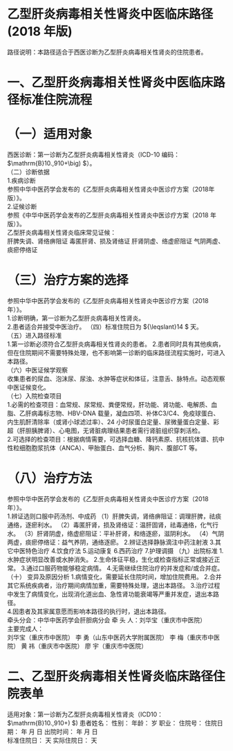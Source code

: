 # 乙型肝炎病毒相关性肾炎中医临床路径  (2018 年版)  
路径说明：本路径适合于西医诊断为乙型肝炎病毒相关性肾炎的住院患者。  
# 一、乙型肝炎病毒相关性肾炎中医临床路径标准住院流程  
# （一）适用对象  
西医诊断：第一诊断为乙型肝炎病毒相关性肾炎（ICD-10 编码： $\mathrm{B}10.\,910+\big) $）。  
（二）诊断依据  
1.疾病诊断  
参照中华中医药学会发布的《乙型肝炎病毒相关性肾炎中医诊疗方案（2018年版）》。  
2.证候诊断  
参照《中华中医药学会发布的乙型肝炎病毒相关性肾炎中医诊疗方案（2018 年版）》。  
乙型肝炎病毒相关性肾炎临床常见证候：  
肝脾失调、肾络痹阻证  毒匿肝肾、损及肾络证  肝肾阴虚、络虚瘀阻证 气阴两虚、痰瘀停络证  
# （三）治疗方案的选择  
参照中华中医药学会发布的《乙型肝炎病毒相关性肾炎中医诊疗方案（2018年）》。  
1.诊断明确，第一诊断为乙型肝炎病毒相关性肾炎。  
2.患者适合并接受中医治疗。 （四）标准住院日为 ${\leqslant}14 $ 天。  
（五）进入路径标准  
1.第一诊断必须符合乙型肝炎病毒相关性肾炎的患者。 2.患者同时具有其他疾病，但在住院期间不需要特殊处理，也不影响第一诊断的临床路径流程实施时，可进入本路径。  
（六）中医证候学观察  
收集患者的尿血、泡沫尿、尿浊、水肿等症状和体征，注意舌、脉特点。动态观察中医证候变化。  
（七）入院检查项目  
1.必需的检查项目：血常规、尿常规、粪便常规，肝功能、肾功能、电解质、血脂、乙肝病毒标志物、HBV-DNA 载量，凝血四项、补体C3/C4、免疫球蛋白、内生肌酐清除率（或肾小球滤过率）、24 小时尿蛋白定量、尿微量蛋白定量、彩超（肝胆胰脾肾）、心电图，无肾脏病理结果患者需行肾脏组织穿刺活检。  
2.可选择的检查项目：根据病情需要，可选择血糖、降钙素原、抗核抗体谱、抗中性粒细胞胞浆抗体（ANCA）、甲胎蛋白、血气分析、胸片、腹部CT 等。  
# （八）治疗方法  
参照中华中医药学会发布的《乙型肝炎病毒相关性肾炎中医诊疗方案（2018年）》。  
1.辨证选则口服中药汤剂、中成药 （1）肝脾失调，肾络痹阻证：调理肝脾，祛痰通络，逐瘀利水。 （2）毒匿肝肾，损及肾络证：温肝固肾，祛毒通络，化气行水。 （3）肝肾阴虚，络虚瘀阻证：平补肝肾，和络逐瘀，滋阴利水。 （4）气阴两虚，痰瘀停络证：益气养阴，通络逐瘀。 2.辨证选择静脉滴注中药注射液  3.其它中医特色治疗 4.饮食疗法 5.运动康复 6.西药治疗  7.护理调摄  （九）出院标准 1.水肿症状明显改善或水肿消失。  2.生命体征平稳，生化或检查指标正常或接近正常。 3.通过口服药物能够稳定病情。  4.无需继续住院治疗的并发症和/或合并症。 （十） 变异及原因分析 1.病情变化，需要延长住院时间，增加住院费用。 2.合并其它系统疾病者，治疗期间病情加重，需要特殊处理，退出本路径。 3.治疗过程中发生了病情变化，出现消化道出血、急性肾功能衰竭等严重并发症，退出本路径。  
4.因患者及其家属意愿而影响本路径的执行时，退出本路径。  
牵头分会：中华中医药学会肝胆病分会 牵 头 人：刘华宝（重庆市中医院）  
主要完成人：  
刘华宝（重庆市中医院） 李  勇（山东中医药大学附属医院） 李  梅（重庆市中医院） 黄  祎（重庆市中医院） 廖  宇（重庆市中医院）  
# 二、乙型肝炎病毒相关性肾炎临床路径住院表单  
适用对象：第一诊断为乙型肝炎病毒相关性肾炎（ICD10： $\mathrm{B}10.\,910+) $) 患者姓名：            性别：     年龄：    岁 职业：           住院号：            住院日期：       年   月   日    出院时间：     年   月   日  
标准住院日： 天                      实际住院日：     天  